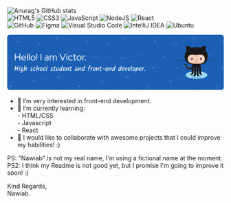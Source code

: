 ![Anurag's GitHub stats](https://github-readme-stats.vercel.app/api?username=Nawiab&show_icons=true&theme=algolia&count_private=true) <br />
![HTML5](https://img.shields.io/badge/html5-%23E34F26.svg?style=for-the-badge&logo=html5&logoColor=white)
![CSS3](https://img.shields.io/badge/css3-%231572B6.svg?style=for-the-badge&logo=css3&logoColor=white)
![JavaScript](https://img.shields.io/badge/javascript-%23323330.svg?style=for-the-badge&logo=javascript&logoColor=%23F7DF1E)
![NodeJS](https://img.shields.io/badge/node.js-6DA55F?style=for-the-badge&logo=node.js&logoColor=white)
![React](https://img.shields.io/badge/react-%2320232a.svg?style=for-the-badge&logo=react&logoColor=%2361DAFB)
<br />
![GitHub](https://img.shields.io/badge/github-%23121011.svg?style=for-the-badge&logo=github&logoColor=white)
![Figma](https://img.shields.io/badge/figma-%23F24E1E.svg?style=for-the-badge&logo=figma&logoColor=white)
![Visual Studio Code](https://img.shields.io/badge/Visual%20Studio%20Code-0078d7.svg?style=for-the-badge&logo=visual-studio-code&logoColor=white)
![IntelliJ IDEA](https://img.shields.io/badge/IntelliJIDEA-000000.svg?style=for-the-badge&logo=intellij-idea&logoColor=white)
![Ubuntu](https://img.shields.io/badge/Ubuntu-E95420?style=for-the-badge&logo=ubuntu&logoColor=white)

<img src="images/header.png" alt="👋 Hello, I’m @Nawiab! I'm a high school student, I'm 17 years old and I'm from Brazil 🇧🇷.">

- 👀 I’m very interested in front-end development.
- 🌱 I’m currently learning:<br>
      - HTML/CSS<br>
      - Javascript<br>
      - React<br>
- 💞️ I would like to collaborate with awesome projects that I could improve my habilities! :)

PS: "Nawiab" is not my real name, I'm using a fictional name at the moment. <br>
PS2: I think my Readme is not good yet, but I promise I'm going to improve it soon! :)


Kind Regards,<br>
Nawiab.
